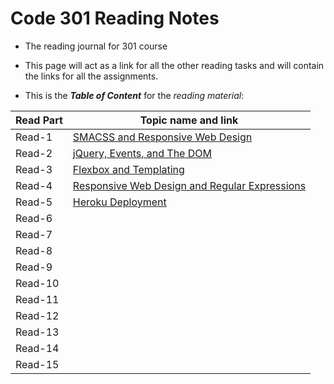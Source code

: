 # Code 301 Reading Notes

* The reading journal for 301 course

* This page will act as a link for all the other reading tasks and will contain the links for all the assignments.

* This is the ***Table of Content*** for the *reading material*:


 

| Read Part                    |       Topic name and link
-------------------------------|-----------------------------------
| Read-1                       |[SMACSS and Responsive Web Design](https://badwan95.github.io/reading-notes-301/class-01)
| Read-2                       |[jQuery, Events, and The DOM](https://badwan95.github.io/reading-notes-301/class-02)
| Read-3                       |[Flexbox and Templating](https://badwan95.github.io/reading-notes-301/class-03)
| Read-4                       |[Responsive Web Design and Regular Expressions](https://badwan95.github.io/reading-notes-301/class-04)
| Read-5                       |[Heroku Deployment](https://badwan95.github.io/reading-notes-301/class-05)
| Read-6                       |
| Read-7                       |
| Read-8                       |
| Read-9                       |
| Read-10                      |
| Read-11                      |
| Read-12                      |
| Read-13                      |
| Read-14                      |
| Read-15                      |